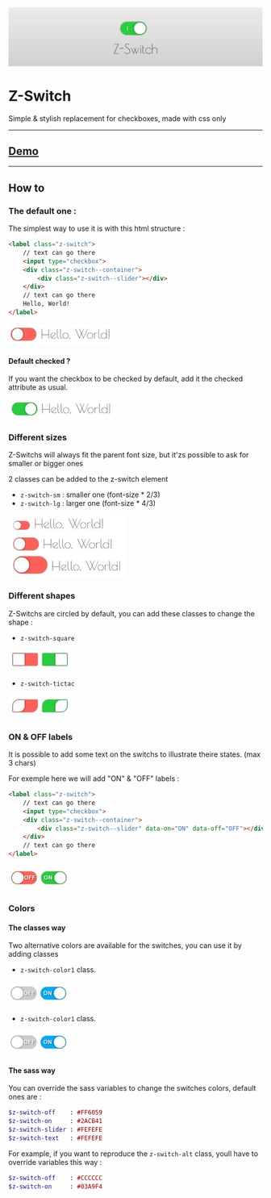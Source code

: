 ![banner](img/banner.png)

# Z-Switch
Simple & stylish replacement for checkboxes, made with css only

--- 

## [Demo](http://blog.caradeuc.info/z-switch)

--- 

## How to

### The default one : 

The simplest way to use it is with this html structure :

```html
<label class="z-switch">
    // text can go there
    <input type="checkbox">
    <div class="z-switch--container">
        <div class="z-switch--slider"></div>
    </div>
    // text can go there
    Hello, World!
</label>
```

![screenshot1](img/screenshot1.jpg)

#### Default checked ? 

If you want the checkbox to be checked by default, add it the checked attribute as usual.

![screenshot1bis](img/screenshot1bis.jpg)

### Different sizes

Z-Switchs will always fit the parent font size, but it'zs possible to ask for smaller or bigger ones

2 classes can be added to the z-switch element 

* `z-switch-sm` : smaller one (font-size * 2/3)
* `z-switch-lg` : larger one (font-size * 4/3)

![screenshot2](img/screenshot2.jpg)

### Different shapes

Z-Switchs are circled by default, you can add these classes to change the shape :

* `z-switch-square`

![screenshotSquare](img/screenshotSquare.jpg)

* `z-switch-tictac`

![screenshotTictac](img/screenshotTictac.jpg)

### ON & OFF labels

It is possible to add some text on the switchs to illustrate theire states. (max 3 chars)

For exemple here we will add "ON" & "OFF" labels : 

```html
<label class="z-switch">
    // text can go there
    <input type="checkbox">
    <div class="z-switch--container">
        <div class="z-switch--slider" data-on="ON" data-off="OFF"></div>
    </div>
    // text can go there
</label>
```

![screenshot3.](img/screenshot3.jpg)


### Colors


#### The classes way

Two alternative colors are available for the switches, you can use it by adding classes 

* `z-switch-color1` class.

![screenshot4](img/screenshot4.jpg)


* `z-switch-color1` class.

![screenshot4](img/screenshot4.jpg)

#### The sass way

You can override the sass variables to change the switches colors, default ones are : 

```sass
$z-switch-off    : #FF6059
$z-switch-on     : #2ACB41
$z-switch-slider : #FEFEFE
$z-switch-text   : #FEFEFE
```
For example, if you want to reproduce the `z-switch-alt` class, youll have to override variables this way :

```sass
$z-switch-off    : #CCCCCC
$z-switch-on     : #03A9F4
```


